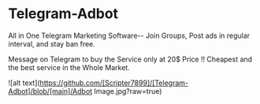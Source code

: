 # Telegram-Adbot
All in One Telegram Marketing Software-- Join Groups, Post ads in regular interval, and stay ban free.


Message on Telegram to buy the Service only at 20$ Price !!
Cheapest and the best service in the Whole Market.

![alt text](https://github.com/[Scripter7899]/[Telegram-Adbot]/blob/[main]/Adbot Image.jpg?raw=true)
